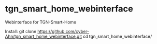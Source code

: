# tgn_smart_home_webinterface
Webinterface for TGN-Smart-Home

Install:
git clone https://github.com/cyber-Ahn/tgn_smart_home_webinterface.git
cd tgn_smart_home_webinterface/
